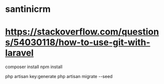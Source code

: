 # santinicrm

# https://stackoverflow.com/questions/54030118/how-to-use-git-with-laravel

composer install
npm install

php artisan key:generate
php artisan migrate --seed
